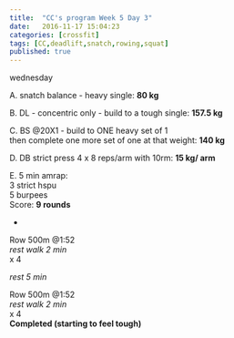 ```yaml
---
title:  "CC's program Week 5 Day 3"
date:   2016-11-17 15:04:23
categories: [crossfit]
tags: [CC,deadlift,snatch,rowing,squat]
published: true
---
```

wednesday

A. snatch balance - heavy single: **80 kg**

B. DL - concentric only -  build to a tough single: **157.5 kg**

C. BS @20X1 - build to ONE heavy set of 1  
then complete one more set of one at that weight: **140 kg**

D. DB strict press 4 x 8 reps/arm with 10rm: **15 kg/ arm**

E. 5 min amrap:  
3 strict hspu  
5 burpees  
Score: **9 rounds**

+

Row 500m @1:52   
_rest walk 2 min_   
x 4

_rest 5 min_

Row 500m @1:52  
_rest walk 2 min_   
x 4  
**Completed (starting to feel tough)**